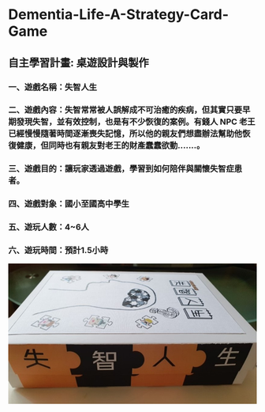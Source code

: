 # Dementia-Life-A-Strategy-Card-Game
## 自主學習計畫: 桌遊設計與製作 
### 一、遊戲名稱：失智人生  
### 二、遊戲內容：失智常常被人誤解成不可治癒的疾病，但其實只要早期發現失智，並有效控制，也是有不少恢復的案例。有錢人 NPC 老王已經慢慢隨著時間逐漸喪失記憶，所以他的親友們想盡辦法幫助他恢復健康，但同時也有親友對老王的財產蠢蠢欲動.......。  
### 三、遊戲目的：讓玩家透過遊戲，學習到如何陪伴與關懷失智症患者。  
### 四、遊戲對象：國小至國高中學生  
### 五、遊玩人數：4~6人  
### 六、遊玩時間：預計1.5小時   
![image](https://github.com/EmilyChang6/Dementia-Life-A-Strategy-Card-Game/blob/main/%E5%A4%B1%E6%99%BA%E4%BA%BA%E7%94%9F.jpg)


